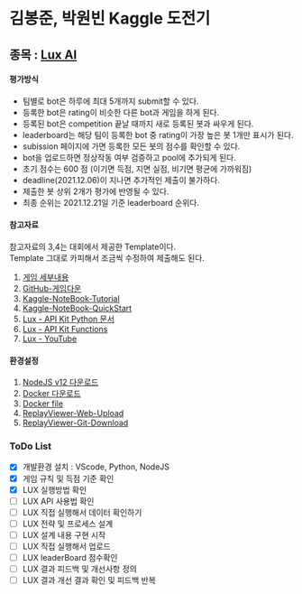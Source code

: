 # 김봉준, 박원빈 Kaggle 도전기

## 종목 : [Lux AI](https://www.kaggle.com/c/lux-ai-2021/overview)

#### 평가방식
- 팀별로 bot은 하루에 최대 5개까지 submit할 수 있다. 
- 등록한 bot은 rating이 비슷한 다른 bot과 게임을 하게 된다.
- 등록된 bot은 competition 끝날 때까지 새로 등록된 봇과 싸우게 된다.
- leaderboard는 해당 팀이 등록한 bot 중 rating이 가장 높은 봇 1개만 표시가 된다. 
- subission 페이지에 가면 등록한 모든 봇의 점수를 확인할 수 있다. 
- bot을 업로드하면 정상작동 여부 검증하고 pool에 추가되게 된다.
- 초기 점수는 600 점 (이기면 득점, 지면 실점, 비기면 평균에 가까워짐)
- deadline(2021.12.06)이 지나면 추가적인 제출이 불가하다.
- 제출한 봇 상위 2개가 평가에 반영될 수 있다.
- 최종 순위는 2021.12.21일 기준 leaderboard 순위다.

#### 참고자료
참고자료의 3,4는 대회에서 제공한 Template이다.  
Template 그대로 카피해서 조금씩 수정하여 제출해도 된다.
1. [게임 세부내용](https://www.kaggle.com/c/lux-ai-2021/overview/lux-ai-specifications)
2. [GitHub-게임다운](https://github.com/Lux-AI-Challenge/Lux-Design-2021)
3. [Kaggle-NoteBook-Tutorial](https://www.kaggle.com/stonet2000/lux-ai-season-1-jupyter-notebook-tutorial)
4. [Kaggle-NoteBook-QuickStart](https://www.kaggle.com/stonet2000/lux-ai-season-1-jupyter-notebook-quickstart)
5. [Lux - API Kit Python 문서](https://github.com/Lux-AI-Challenge/Lux-Design-2021/tree/master/kits/python)
6. [Lux - API Kit Functions](https://github.com/Lux-AI-Challenge/Lux-Design-2021/blob/master/kits/README.md)
7. [Lux - YouTube](https://www.youtube.com/channel/UCK4aJwBPG6nME0yLNUi3qQQ/videos)

#### 환경설정
1. [NodeJS v12 다운로드](https://nodejs.org/en/download/)
2. [Docker 다운로드](https://docs.docker.com/get-docker/)
3. [Docker file](https://github.com/Lux-AI-Challenge/Lux-Design-2021/blob/master/Dockerfile)
4. [ReplayViewer-Web-Upload](https://2021vis.lux-ai.org/)
5. [ReplayViewer-Git-Download](https://github.com/Lux-AI-Challenge/Lux-Viewer-2021)
 
### ToDo List
- [x] 개발환경 설치 : VScode, Python, NodeJS
- [x] 게임 규칙 및 득점 기준 확인
- [x] LUX 실행방법 확인 
- [ ] LUX API 사용법 확인
- [ ] LUX 직접 실행해서 데이터 확인하기
- [ ] LUX 전략 및 프로세스 설계
- [ ] LUX 설계 내용 구현 시작
- [ ] LUX 직접 실행해서 업로드
- [ ] LUX leaderBoard 점수확인
- [ ] LUX 결과 피드백 및 개선사항 정의
- [ ] LUX 결과 개선 결과 확인 및 피드백 반복

